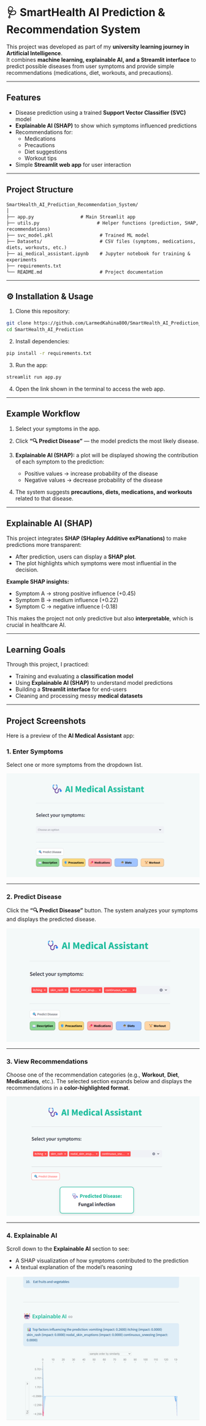 

# 🩺 SmartHealth AI Prediction & Recommendation System

This project was developed as part of my **university learning journey in Artificial Intelligence**.  
It combines **machine learning, explainable AI, and a Streamlit interface** to predict possible diseases from user symptoms and provide simple recommendations (medications, diet, workouts, and precautions).

---

## Features

- Disease prediction using a trained **Support Vector Classifier (SVC)** model  
- **Explainable AI (SHAP)** to show which symptoms influenced predictions  
- Recommendations for:
  - Medications  
  - Precautions  
  - Diet suggestions  
  - Workout tips  
- Simple **Streamlit web app** for user interaction

---

## Project Structure

```text
SmartHealth_AI_Prediction_Recommendation_System/
│
├── app.py                 # Main Streamlit app
├── utils.py                     # Helper functions (prediction, SHAP, recommendations)
├── svc_model.pkl                 # Trained ML model
├── Datasets/                     # CSV files (symptoms, medications, diets, workouts, etc.)
├── ai_medical_assistant.ipynb    # Jupyter notebook for training & experiments
├── requirements.txt    
└── README.md                     # Project documentation
````

---

## ⚙️ Installation & Usage

1. Clone this repository:

```bash
git clone https://github.com/LarmedKahina800/SmartHealth_AI_Prediction_Recommendation_System.73cbcc68-bf4d-4a5a-8bd7-62e1ae22fb5e
cd SmartHealth_AI_Prediction
```

2. Install dependencies:

```bash
pip install -r requirements.txt
```

3. Run the app:

```bash
streamlit run app.py
```

4. Open the link shown in the terminal to access the web app.

---

## Example Workflow

1. Select your symptoms in the app.
2. Click **“🔍 Predict Disease”** — the model predicts the most likely disease.
3. **Explainable AI (SHAP):** a plot will be displayed showing the contribution of each symptom to the prediction:

   * Positive values → increase probability of the disease
   * Negative values → decrease probability of the disease
4. The system suggests **precautions, diets, medications, and workouts** related to that disease.

---

## Explainable AI (SHAP)

This project integrates **SHAP (SHapley Additive exPlanations)** to make predictions more transparent:

* After prediction, users can display a **SHAP plot**.
* The plot highlights which symptoms were most influential in the decision.

**Example SHAP insights:**

* Symptom A → strong positive influence (+0.45)
* Symptom B → medium influence (+0.22)
* Symptom C → negative influence (-0.18)

This makes the project not only predictive but also **interpretable**, which is crucial in healthcare AI.

---

## Learning Goals

Through this project, I practiced:

* Training and evaluating a **classification model**
* Using **Explainable AI (SHAP)** to understand model predictions
* Building a **Streamlit interface** for end-users
* Cleaning and processing messy **medical datasets**

---

## Project Screenshots

Here is a preview of the **AI Medical Assistant** app:

### 1. Enter Symptoms

Select one or more symptoms from the dropdown list.

![AI Medical Assistant Screenshot - Symptoms](Images/screenshot1.png)

---

### 2. Predict Disease

Click the **“🔍 Predict Disease”** button.
The system analyzes your symptoms and displays the predicted disease.

![AI Medical Assistant Screenshot - Predicted Disease](Images/screenshot2.png)

---

### 3. View Recommendations

Choose one of the recommendation categories (e.g., **Workout**, **Diet**, **Medications**, etc.).
The selected section expands below and displays the recommendations in a **color-highlighted format**.

![AI Medical Assistant Screenshot - Recommendations](Images/screenshot3.png)

---

### 4. Explainable AI

Scroll down to the **Explainable AI** section to see:

* A SHAP visualization of how symptoms contributed to the prediction
* A textual explanation of the model’s reasoning

![AI Medical Assistant Screenshot - Explainable AI](Images/screenshot4.png)

```
